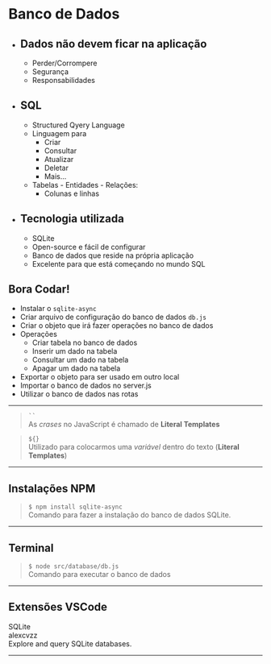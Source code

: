 # Banco de Dados

- ## Dados não devem ficar na aplicação
    - Perder/Corrompere
    - Segurança
    - Responsabilidades
- ## SQL
    - Structured Qyery Language
    - Linguagem para
        - Criar
        - Consultar
        - Atualizar
        - Deletar
        - Mais...
    - Tabelas - Entidades - Relações:
        - Colunas e linhas
- ## Tecnologia utilizada
    - SQLite
    - Open-source e fácil de configurar
    - Banco de dados que reside na própria aplicação
    - Excelente para que está começando no mundo SQL

## Bora Codar!

- Instalar o `sqlite-async`
- Criar arquivo de configuração do banco de dados `db.js`
- Criar o objeto que irá fazer operações no banco de dados
- Operações
    - Criar tabela no banco de dados
    - Inserir um dado na tabela
    - Consultar um dado na tabela
    - Apagar um dado na tabela
- Exportar o objeto para ser usado em outro local
- Importar o banco de dados no server.js
- Utilizar o banco de dados nas rotas
---
>` `` `  
As *crases* no JavaScript é chamado de **Literal Templates**

>`${}`  
Utilizado para colocarmos uma *variável* dentro do texto (**Literal Templates**)
---
## Instalações NPM

>`$ npm install sqlite-async`  
Comando para fazer a instalação do banco de dados SQLite.  

---

## Terminal

>`$ node src/database/db.js`  
Comando para executar o banco de dados  

---

## Extensões VSCode
SQLite  
alexcvzz  
Explore and query SQLite databases.  

---